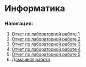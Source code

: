 # Информатика 

### Навигация:
1) [Отчет по лабораторной работе 1](lab1/отчет1.md)
2) [Отчет по лабораторной работе 2](lab2/отчет2.md)
3) [Отчет по лабораторной работе 3](lab3/отчет3.md)
4) [Отчет по лабораторной работе 4](lab4/отчет4.md)
5) [Отчет по лабораторной работе 5](lab5/отчет5.md)
6) [Домашняя работа](HomeWork)

